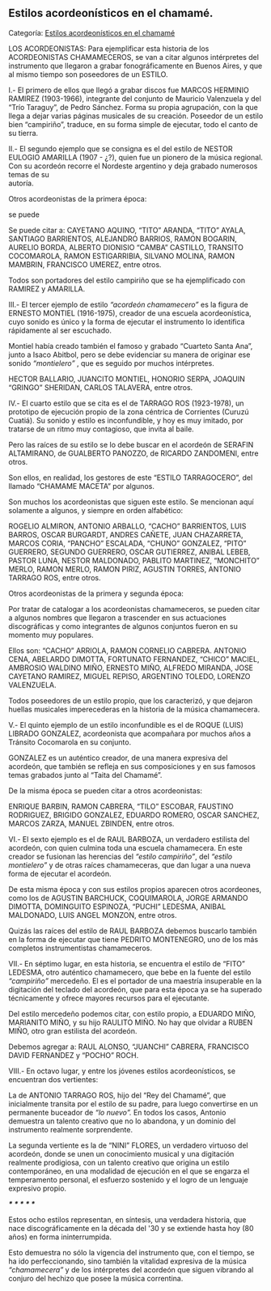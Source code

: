 ## Estilos acordeonísticos en el chamamé.

Categoría: [Estilos acordeonísticos en el chamamé](http://descubrircorrientes.com.ar/2012/index.php/1602-cultura/4-musica/los-antecedentes-instrumentales-y-los-musicos-chamameceros/el-acordeon-un-instrumento-naturalizado-correntino/estilos-acordeonisticos-en-el-chamame)

LOS ACORDEONISTAS: Para ejemplificar esta historia de los ACORDEONISTAS CHAMAMECEROS, se van a citar algunos intérpretes del instrumento que llegaron a grabar fonográficamente en Buenos Aires, y que al mismo tiempo son poseedores de un ESTILO.

I.- El primero de ellos que llegó a grabar discos fue MARCOS HERMINIO RAMIREZ (1903-1966), integrante del conjunto de Mauricio Valenzuela y del “Trío Taraguy”, de Pedro Sánchez. Forma su propia agrupación, con la que llega a dejar varias páginas musicales de su creación. Poseedor de un estilo bien “campiriño”, traduce, en su forma simple de ejecutar, todo el canto de su tierra.

II.- El segundo ejemplo que se consigna es el del estilo de NESTOR EULOGIO AMARILLA (1907 - ¿?), quien fue un pionero de la música regional. Con su acordeón recorre el Nordeste argentino y deja grabado numerosos temas de su  
autoría.

Otros acordeonistas de la primera época:

se puede

Se puede citar a: CAYETANO AQUINO, “TITO” ARANDA, “TITO” AYALA, SANTIAGO BARRIENTOS, ALEJANDRO BARRIOS, RAMON BOGARIN, AURELIO BORDA, ALBERTO DIONISIO “CAMBA” CASTILLO, TRANSITO COCOMAROLA, RAMON ESTIGARRIBIA, SILVANO MOLINA, RAMON MAMBRIN, FRANCISCO UMEREZ, entre otros.

Todos son portadores del estilo campiriño que se ha ejemplificado con RAMIREZ y AMARILLA.

III.- El tercer ejemplo de estilo _“acordeón chamamecero”_ es la figura de ERNESTO MONTIEL (1916-1975), creador de una escuela acordeonística, cuyo sonido es único y la forma de ejecutar el instrumento lo identifica rápidamente al ser escuchado.

Montiel había creado también el famoso y grabado “Cuarteto Santa Ana”, junto a Isaco Abitbol, pero se debe evidenciar su manera de originar ese sonido _“montielero”_ , que es seguido por muchos intérpretes.

HECTOR BALLARIO, JUANCITO MONTIEL, HONORIO SERPA, JOAQUIN “GRINGO” SHERIDAN, CARLOS TALAVERA, entre otros.

IV.- El cuarto estilo que se cita es el de TARRAGO ROS (1923-1978), un prototipo de ejecución propio de la zona céntrica de Corrientes (Curuzú Cuatiá). Su sonido y estilo es inconfundible, y hoy es muy imitado, por tratarse de un ritmo muy contagioso, que invita al baile.

Pero las raíces de su estilo se lo debe buscar en el acordeón de SERAFIN ALTAMIRANO, de GUALBERTO PANOZZO, de RICARDO ZANDOMENI, entre otros.

Son ellos, en realidad, los gestores de este “ESTILO TARRAGOCERO”, del llamado “CHAMAME MACETA” por algunos.

Son muchos los acordeonistas que siguen este estilo. Se mencionan aquí solamente a algunos, y siempre en orden alfabético:

ROGELIO ALMIRON, ANTONIO ARBALLO, “CACHO” BARRIENTOS, LUIS BARROS, OSCAR BURGARDT, ANDRES CAÑETE, JUAN CHAZARRETA, MARCOS CORIA, “PANCHO” ESCALADA, “CHUNO” GONZALEZ, “PITO” GUERRERO, SEGUNDO GUERRERO, OSCAR GUTIERREZ, ANIBAL LEBEB, PASTOR LUNA, NESTOR MALDONADO, PABLITO MARTINEZ, “MONCHITO” MERLO, RAMON MERLO, RAMON PIRIZ, AGUSTIN TORRES, ANTONIO TARRAGO ROS, entre otros.

Otros acordeonistas de la primera y segunda época:

Por tratar de catalogar a los acordeonistas chamameceros, se pueden citar a algunos nombres que llegaron a trascender en sus actuaciones discográficas y como integrantes de algunos conjuntos fueron en su momento muy populares.

Ellos son: “CACHO” ARRIOLA, RAMON CORNELIO CABRERA. ANTONIO CENA, ABELARDO DIMOTTA, FORTUNATO FERNANDEZ, “CHICO” MACIEL, AMBROSIO WALDINO MIÑO, ERNESTO MIÑO, ALFREDO MIRANDA, JOSE CAYETANO RAMIREZ, MIGUEL REPISO, ARGENTINO TOLEDO, LORENZO VALENZUELA.

Todos poseedores de un estilo propio, que los caracterizó, y que dejaron huellas musicales imperecederas en la historia de la música chamamecera.

V.- El quinto ejemplo de un estilo inconfundible es el de ROQUE (LUIS) LIBRADO GONZALEZ, acordeonista que acompañara por muchos años a Tránsito Cocomarola en su conjunto.

GONZALEZ es un auténtico creador, de una manera expresiva del acordeón, que también se refleja en sus composiciones y en sus famosos temas grabados junto al “Taita del Chamamé”.

De la misma época se pueden citar a otros acordeonistas:

ENRIQUE BARBIN, RAMON CABRERA, “TILO” ESCOBAR, FAUSTINO RODRIGUEZ, BRIGIDO GONZALEZ, EDUARDO ROMERO, OSCAR SANCHEZ, MARCOS ZARZA, MANUEL ZBINDEN, entre otros.

VI.- El sexto ejemplo es el de RAUL BARBOZA, un verdadero estilista del acordeón, con quien culmina toda una escuela chamamecera. En este creador se fusionan las herencias del _“estilo campiriño”_, del _“estilo montielero”_ y de otras raíces chamameceras, que dan lugar a una nueva forma de ejecutar el acordeón.

De esta misma época y con sus estilos propios aparecen otros acordeones, como los de AGUSTIN BARCHUCK, COQUIMAROLA, JORGE ARMANDO DIMOTTA, DOMINGUITO ESPINOZA, “PUCHI” LEDESMA, ANIBAL MALDONADO, LUIS ANGEL MONZON, entre otros.

Quizás las raíces del estilo de RAUL BARBOZA debemos buscarlo también en la forma de ejecutar que tiene PEDRITO MONTENEGRO, uno de los más completos instrumentistas chamameceros.

VII.- En séptimo lugar, en esta historia, se encuentra el estilo de “FITO” LEDESMA, otro auténtico chamamecero, que bebe en la fuente del estilo _“campiriño”_ mercedeño. El es el portador de una maestría insuperable en la digitación del teclado del acordeón, que para esta época ya se ha superado técnicamente y ofrece mayores recursos para el ejecutante.

Del estilo mercedeño podemos citar, con estilo propio, a EDUARDO MIÑO, MARIANITO MIÑO, y su hijo RAULITO MIÑO. No hay que olvidar a RUBEN MIÑO, otro gran estilista del acordeón.

Debemos agregar a: RAUL ALONSO, “JUANCHI” CABRERA, FRANCISCO DAVID FERNANDEZ y “POCHO” ROCH.

VIII.- En octavo lugar, y entre los jóvenes estilos acordeonísticos, se encuentran dos vertientes:

La de ANTONIO TARRAGO ROS, hijo del “Rey del Chamamé”, que inicialmente transita por el estilo de su padre, para luego convertirse en un permanente buceador de _“lo nuevo”._ En todos los casos, Antonio demuestra un talento creativo que no lo abandona, y un dominio del instrumento realmente sorprendente.

La segunda vertiente es la de “NINI” FLORES, un verdadero virtuoso del acordeón, donde se unen un conocimiento musical y una digitación realmente prodigiosa, con un talento creativo que origina un estilo contemporáneo, en una modalidad de ejecución en el que se engarza el temperamento personal, el esfuerzo sostenido y el logro de un lenguaje expresivo propio.

_**\* \* \* \* \***_

Estos ocho estilos representan, en síntesis, una verdadera historia, que nace discográficamente en la década del '30 y se extiende hasta hoy (80 años) en forma ininterrumpida.

Esto demuestra no sólo la vigencia del instrumento que, con el tiempo, se ha ido perfeccionando, sino también la vitalidad expresiva de la música _“chamamecera”_ y de los intérpretes del acordeón que siguen vibrando al conjuro del hechizo que posee la música correntina.